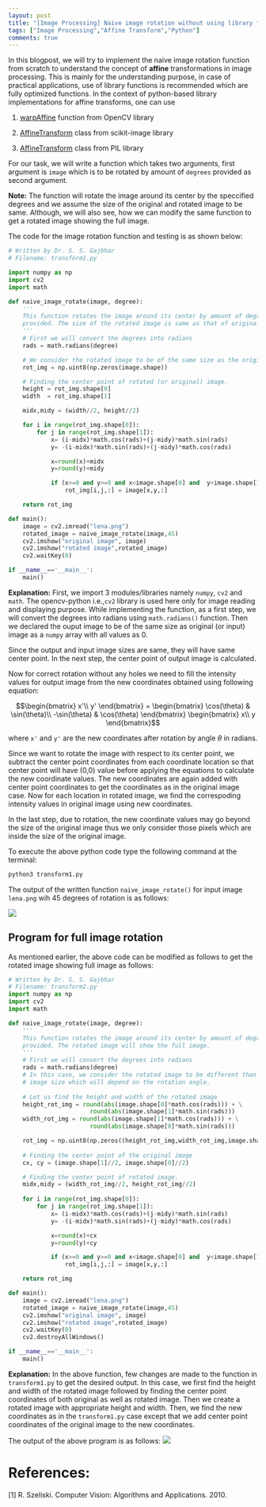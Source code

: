 ```yaml
---
layout: post
title: "[Image Processing] Naive image rotation without using library functions in Python"
tags: ["Image Processing","Affine Transform","Python"]
comments: true
---
```


In this blogpost, we will try to implement the naive image rotation function from scratch to understand the concept of **affine** transformations in image processing. This is mainly for the understanding purpose, in case of practical applications, use of library functions is recommended which are fully optimized functions. In the context of python-based library implementations for affine transforms, one can use 

1. [warpAffine](https://opencv-python-tutroals.readthedocs.io/en/latest/py_tutorials/py_imgproc/py_geometric_transformations/py_geometric_transformations.html) function from OpenCV library

2. [AffineTransform](https://scikit-image.org/docs/stable/api/skimage.transform.html#skimage.transform.AffineTransform) class from scikit-image library

3. [AffineTransform](https://pillow.readthedocs.io/en/1.7.8/pythondoc-PIL.ImageTransform.html) class from PIL library

For our task, we will write a function which takes two arguments, first argument is  `image` which is to be rotated by amount  of `degrees` provided as second argument.

**Note:** The function will rotate the image around its center by the speccified degrees and we assume the size of the original and rotated image to be same. Although, we will also see, how we can modify the same function to get a rotated image showing the full image.

The code for the image rotation function and testing is as shown below:

```python
# Written by Dr. S. S. Gajbhar
# Filename: transform1.py

import numpy as np
import cv2 
import math

def naive_image_rotate(image, degree):
    '''
    This function rotates the image around its center by amount of degrees
    provided. The size of the rotated image is same as that of original image.
    '''
    # First we will convert the degrees into radians
    rads = math.radians(degree)

    # We consider the rotated image to be of the same size as the original
    rot_img = np.uint8(np.zeros(image.shape))

    # Finding the center point of rotated (or original) image.
    height = rot_img.shape[0]
    width  = rot_img.shape[1]

    midx,midy = (width//2, height//2)

    for i in range(rot_img.shape[0]):
        for j in range(rot_img.shape[1]):
            x= (i-midx)*math.cos(rads)+(j-midy)*math.sin(rads)
            y= -(i-midx)*math.sin(rads)+(j-midy)*math.cos(rads)

            x=round(x)+midx 
            y=round(y)+midy 

            if (x>=0 and y>=0 and x<image.shape[0] and  y<image.shape[1]):
                rot_img[i,j,:] = image[x,y,:]

    return rot_img 

def main():
    image = cv2.imread("lena.png")
    rotated_image = naive_image_rotate(image,45)
    cv2.imshow("original image", image)
    cv2.imshow("rotated image",rotated_image)
    cv2.waitKey(0)

if __name__=='__main__':
    main()
```

**Explanation:** First, we import 3 modules/libraries namely `numpy`, `cv2` and `math`. The opencv-python i.e.,`cv2` library is used here only for image reading and displaying purpose.  While implementing the function, as a first step, we will convert the degrees into radians using `math.radians()` function. Then we declared the ouput image to be of the same size as original (or input) image as a `numpy` array with all values as 0.

Since the output and input image sizes are same, they will have same center point. In the next step, the center point of output image is calculated.

Now for correct rotation without any holes we need to fill the intensity values for output image from the new coordinates obtained using following equation:

$$\begin{bmatrix} 
x'\\ 
y' 
\end{bmatrix} = \begin{bmatrix}  
\cos(\theta) & \sin(\theta)\\  
-\sin(\theta) & \cos(\theta)  
\end{bmatrix} \begin{bmatrix}  
x\\  
y  
\end{bmatrix}$$

where `x'` and `y'` are the new coordinates after rotation by angle $\theta$ in radians. 

Since we want to rotate the image with respect to its center point, we subtract the center point coordinates from each coordinate location so that center point will have (0,0) value before applying the equations to calculate the new coordinate values. The new coordinates are again added with center point coordinates to get the coordinates as in the original image case. Now for each location in rotated image, we find the correspoding intensity values in original image using new coordinates.

In the last step, due to rotation, the new coordinate values may go beyond the size of the original image thus we only consider those pixels which are inside the size of the original image.

To execute the above python code type the following command at the terminal:

```bash
python3 transform1.py
```

The output of the written function `naive_image_rotate()` for input image `lena.png` wih $45$ degrees of rotation is as follows:

![](/assets/images/20201222/pic1.png)

## Program for full image rotation
As mentioned earlier, the above code can be modified as follows to get the rotated image showing full image as follows:

```python
# Written by Dr. S. S. Gajbhar
# Filename: transform2.py
import numpy as np
import cv2 
import math

def naive_image_rotate(image, degree):
    '''
    This function rotates the image around its center by amount of degrees
    provided. The rotated image will show the full image.
    '''
    # First we will convert the degrees into radians
    rads = math.radians(degree)
    # In this case, we consider the rotated image to be different than input 
    # image size which will depend on the rotation angle.
    
    # Let us find the height and width of the rotated image
    height_rot_img = round(abs(image.shape[0]*math.cos(rads))) + \
                       round(abs(image.shape[1]*math.sin(rads)))
    width_rot_img = round(abs(image.shape[1]*math.cos(rads))) + \
                       round(abs(image.shape[0]*math.sin(rads)))

    rot_img = np.uint8(np.zeros((height_rot_img,width_rot_img,image.shape[2])))
    
    # Finding the center point of the original image
    cx, cy = (image.shape[1]//2, image.shape[0]//2)

    # Finding the center point of rotated image.
    midx,midy = (width_rot_img//2, height_rot_img//2)
     
    for i in range(rot_img.shape[0]):
        for j in range(rot_img.shape[1]):
            x= (i-midx)*math.cos(rads)+(j-midy)*math.sin(rads)
            y= -(i-midx)*math.sin(rads)+(j-midy)*math.cos(rads)

            x=round(x)+cx
            y=round(y)+cy

            if (x>=0 and y>=0 and x<image.shape[0] and  y<image.shape[1]):
                rot_img[i,j,:] = image[x,y,:]

    return rot_img 

def main():
    image = cv2.imread("lena.png")
    rotated_image = naive_image_rotate(image,45)
    cv2.imshow("original image", image)
    cv2.imshow("rotated image",rotated_image)
    cv2.waitKey(0)
    cv2.destroyAllWindows()

if __name__=='__main__':
    main()

```

**Explanation:** In the above function, few changes are made to the function in `transform1.py` to get the desired output. In this case, we first find the height and width of the rotated image followed by finding the center point coordinates of both original as well as rotated image.  Then we create a rotated image with appropriate height and width. Then, we find the new coordinates as in the `transform1.py` case except that we add center point coordinates of the original image to the new coordinates.

The output of the above program is as follows:
![](/assets/images/20201222/pic2.png)


# References:

[1] R. Szeliski. Computer Vision: Algorithms and Applications. 2010.
